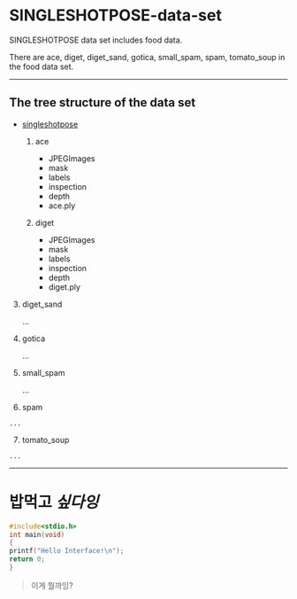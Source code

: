 # SINGLESHOTPOSE-data-set
SINGLESHOTPOSE data set includes food data.

There are ace, diget, diget_sand, gotica, small_spam, spam, tomato_soup in the food data set.

* * *
## The tree structure of the data set


* [singleshotpose](https://drive.google.com/drive/folders/1KIaRF-iPUBoTEOu4agdcffVfHysYrNGc?usp=sharing)
  
  1. ace
  
     - JPEGImages
     - mask
     - labels
     - inspection
     - depth
     - ace.ply
  
  2. diget
  
     * JPEGImages
     * mask
     * labels
     * inspection
     * depth
     * diget.ply

 3. diget_sand

     ...

  4. gotica

     ...
  
  5. small_spam

     ...
  
  6. spam

    ...
  
  7. tomato_soup

    ...

* * *
# **밥먹고** ***싶다잉***

```c
#include<stdio.h>
int main(void)
{
printf("Hello Interface!\n");
return 0;
}
```

> 이게 뭘까잉?

